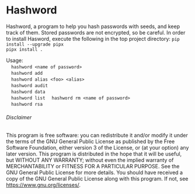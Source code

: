 Hashword
============

Hashword, a program to help you hash passwords with seeds, and keep track of them. Stored passwords are not encrypted, so be careful.
In order to install Hasword, execute the following in the top project directory:
`pip install --upgrade pipx`  
`pipx install .`  

Usage:  
&emsp;`hashword <name of password>`  
&emsp;`hashword add`  
&emsp;`hashword alias <foo> <alias>`  
&emsp;`hashword audit`  
&emsp;`hashword data`  
&emsp;`hashword list` 
&emsp;`hashword rm <name of password>`  
&emsp;`hashword rsa`  

###### Disclaimer
This program is free software: you can redistribute it and/or modify it under the terms of the GNU General Public License as
published by the Free Software Foundation, either version 3 of the License, or (at your option) any later version. This program is
distributed in the hope that it will be useful, but WITHOUT ANY WARRANTY; without even the implied warranty of MERCHANTABILITY or
FITNESS FOR A PARTICULAR PURPOSE. See the GNU General Public License for more details. You should have received a copy of the GNU
General Public License along with this program. If not, see <https://www.gnu.org/licenses/>. 
